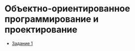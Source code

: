 # Объектно-ориентированное программирование и проектирование

* [Задание 1](https://github.com/shvisor/java_10.1_Radio)
